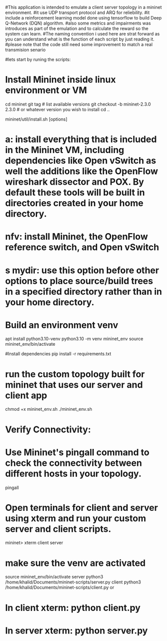 #This application is intended to emulate a client server topology in a mininet environment.
#it use UDP transport protocol and ARQ for reliebility.
#it include a reinforcement learning model done using tensorflow to build Deep Q-Network (DQN) algorithm.
#also some metrics and impairments was introduces as part of the emulation and to calculate the reward so the system can learn.
#The naming convention i used here are strat forward as you can understand what is the function of each script by just reading it.
#please note that the code still need some improvement to match a real transmision senario

#lets start by runing the scripts:

# Install Mininet inside linux environment or VM
cd mininet
git tag  # list available versions
git checkout -b mininet-2.3.0 2.3.0  # or whatever version you wish to install
cd ..

mininet/util/install.sh [options]

# a: install everything that is included in the Mininet VM, including dependencies like Open vSwitch as well the additions like the OpenFlow wireshark dissector and POX. By default these tools will be built in directories created in your home directory.
# nfv: install Mininet, the OpenFlow reference switch, and Open vSwitch
# s mydir: use this option before other options to place source/build trees in a specified directory rather than in your home directory.

# Build an environment venv
apt install python3.10-venv
python3.10 -m venv mininet_env
source mininet_env/bin/activate

#Install dependencies
pip install -r requirements.txt


# run the custom topology built for mininet that uses our server and client app
chmod +x mininet_env.sh
./mininet_env.sh


# Verify Connectivity:
# Use Mininet's pingall command to check the connectivity between different hosts in your topology.
pingall

# Open terminals for client and server using xterm and run your custom server and client scripts.
mininet> xterm client server

# make sure the venv are activated
source mininet_env/bin/activate
server python3 /home/khalid/Documents/mininet-scripts/server.py
client python3 /home/khalid/Documents/mininet-scripts/client.py
or
# In client xterm: python client.py
# In server xterm: python server.py

